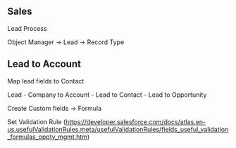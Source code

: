 ## Sales

Lead Process

Object Manager -> Lead -> Record Type

## Lead to Account

Map lead fields to Contact

Lead - Company to Account
     - Lead to Contact
     - Lead to Opportunity
     
     
Create Custom fields -> Formula     
     
Set Validation Rule (https://developer.salesforce.com/docs/atlas.en-us.usefulValidationRules.meta/usefulValidationRules/fields_useful_validation_formulas_oppty_mgmt.htm)

